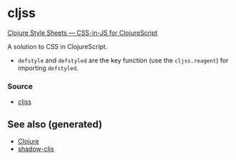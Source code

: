 # cljss

[Clojure Style Sheets — CSS-in-JS for ClojureScript](https://clj-commons.org/cljss/)

A solution to CSS in ClojureScript.

-   `defstyle` and `defstyled` are the key function (use the `cljss.reagent`) for importing `defstyled`.


### Source

-   [cljss](https://github.com/clj-commons/cljss)


## See also (generated)

-   [Clojure](../decks/clojure.md)
-   [shadow-cljs](20200430154647-shadow_cljs.md)
